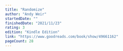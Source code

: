 ```yaml
---
title: "Randomize"
author: "Andy Weir"
startedDate: ""
finishedDate: "2021/11/23"
rating: 3
edition: "Kindle Edition"
link: "https://www.goodreads.com/book/show/49661162"
pageCount: 28
---
```



